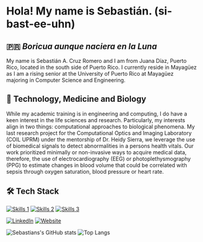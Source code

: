 # Hola! My name is Sebastián. (si-bast-ee-uhn)
## 🇵🇷 _Boricua aunque naciera en la Luna_
My name is Sebastián A. Cruz Romero and I am from Juana Díaz, Puerto Rico, located in the south side of Puerto Rico. I currently reside in Mayagüez as I am a rising senior at the University of Puerto Rico at Mayagüez majoring in Computer Science and Engineering.

## 🧬 Technology, Medicine and Biology
While my academic training is in engineering and computing, I do have a keen interest in the life sciences and research. Particularly, my interests align in two things: computational approaches to biological phenomena. My last research project for the Computational Optics and Imaging Laboratory (COIL UPRM) under the mentorship of Dr. Heidy Sierra, we leverage the use of biomedical signals to detect abnormalities in a persons health vitals. Our work prioritized minimally or non-invasive ways to acquire medical data, therefore, the use of electrocardiography (EEG) or photoplethysmography (PPG) to estimate changes in blood volume that could be correlated with sepsis through oxygen saturation, blood pressure or heart rate.

## 🛠️ Tech Stack
[![Skills 1](https://skillicons.dev/icons?i=python,cpp,mysql,matlab,r)](https://skillicons.dev)
[![Skills 2](https://skillicons.dev/icons?i=pytorch,tensorflow,sklearn,postgres)](https://skillicons.dev)
[![Skills 3](https://skillicons.dev/icons?i=linux,bash,github,git)](https://skillicons.dev)

[![LinkedIn]({https://img.shields.io/badge/LinkedIn-0077B5?style=for-the-badge&logo=linkedin&logoColor=white})](https://linkedin.com/in/romerocruzsa)
[![Website]({https://img.shields.io/badge/website-000000?style=for-the-badge&logo=About.me&logoColor=white})](https://romerocruzsa.github.io/career-portfolio)

![Sebastians's GitHub stats](https://github-readme-stats.vercel.app/api?username=romerocruzsa&show_icons=true&hide=issues,contribs)
![Top Langs](https://github-readme-stats.vercel.app/api/top-langs/?username=romerocruzsa&hide=scss,makefile&layout=compact)

